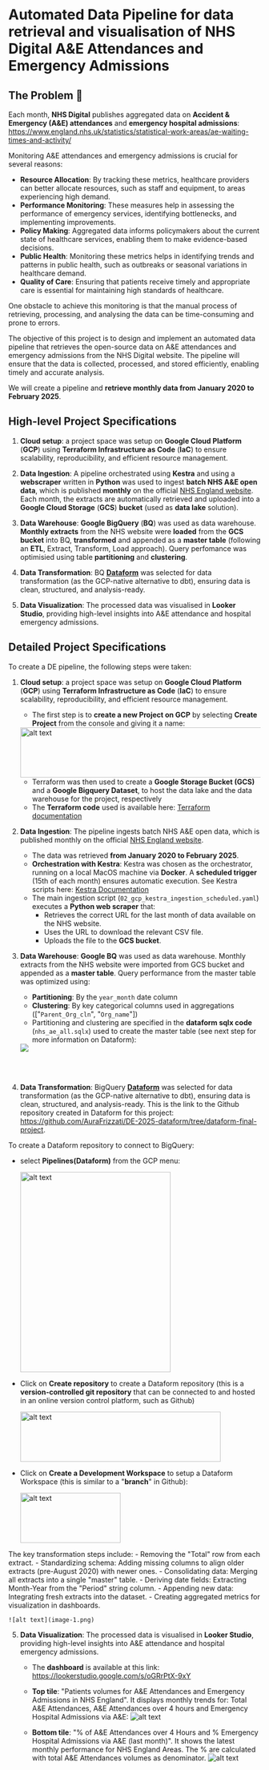 # Automated Data Pipeline for data retrieval and visualisation of NHS Digital A&E Attendances and Emergency Admissions

## The Problem :hospital:

Each month, **NHS Digital** publishes aggregated data on **Accident & Emergency (A&E) attendances** and **emergency hospital admissions**:  https://www.england.nhs.uk/statistics/statistical-work-areas/ae-waiting-times-and-activity/

Monitoring A&E attendances and emergency admissions is crucial for several reasons:

- **Resource Allocation**: By tracking these metrics, healthcare providers can better allocate resources, such as staff and equipment, to areas experiencing high demand.
- **Performance Monitoring**: These measures help in assessing the performance of emergency services, identifying bottlenecks, and implementing improvements.
- **Policy Making**: Aggregated data informs policymakers about the current state of healthcare services, enabling them to make evidence-based decisions.
- **Public Health**: Monitoring these metrics helps in identifying trends and patterns in public health, such as outbreaks or seasonal variations in healthcare demand.
- **Quality of Care**: Ensuring that patients receive timely and appropriate care is essential for maintaining high standards of healthcare.

One obstacle to achieve this monitoring is that the manual process of retrieving, processing, and analysing the data can be time-consuming and prone to errors.

The objective of this project is to design and implement an automated data pipeline that retrieves the open-source data on A&E attendances and emergency admissions from the NHS Digital website. The pipeline will ensure that the data is collected, processed, and stored efficiently, enabling timely and accurate analysis.

We will create a pipeline and **retrieve monthly data from January 2020 to February 2025**.

## High-level Project Specifications

1. **Cloud setup**: a project space was setup on **Google Cloud Platform** (**GCP**) using **Terraform Infrastructure as Code** (**IaC**) to ensure scalability, reproducibility, and efficient resource management.

2. **Data Ingestion**: A pipeline orchestrated using **Kestra** and using a **webscraper** written in **Python** was used to ingest **batch NHS A&E open data**, which is published **monthly** on the official  [NHS England website](https://www.england.nhs.uk/statistics/statistical-work-areas/ae-waiting-times-and-activity/). Each month, the extracts are automatically retrieved and uploaded into a **Google Cloud Storage** (**GCS**) **bucket** (used as **data lake** solution).

3. **Data Warehouse**: **Google BigQuery** (**BQ**) was used as data warehouse. **Monthly extracts** from the NHS website were **loaded** from the **GCS bucket** into BQ, **transformed** and appended as a **master table** (following an **ETL**, Extract, Transform, Load approach). Query perfomance was optimisied using table **partitioning** and **clustering**.

4. **Data Transformation**: BQ **[Dataform](https://cloud.google.com/dataform?hl=en)** was selected for data transformation (as the GCP-native alternative to dbt), ensuring data is clean, structured, and analysis-ready. 

5. **Data Visualization**: The processed data was visualised in **Looker Studio**, providing high-level insights into A&E attendance and hospital emergency admissions.

## Detailed Project Specifications

To create a DE pipeline, the following steps were taken:

1. **Cloud setup**: a project space was setup on **Google Cloud Platform** (**GCP**) using **Terraform Infrastructure as Code** (**IaC**) to ensure scalability, reproducibility, and efficient resource management.
    - The first step is to **create a new Project on GCP** by selecting **Create Project** from the console and giving it a name:
     <img src="img/image-4.png" alt="alt text" width="600" height="100">

    - Terraform was then used to create a **Google Storage Bucket (GCS)** and a **Google Bigquery Dataset**, to host the data lake and the data warehouse for the project, respectively
    - The **Terraform code** used is available here: [Terraform documentation](https://github.com/AuraFrizzati/DE-2025-FinalProject-NHS-EmergencyDeptAttendances/blob/main/terraform/README.md)

2. **Data Ingestion**: The pipeline ingests batch NHS A&E open data, which is published monthly on the official  [NHS England website](https://www.england.nhs.uk/statistics/statistical-work-areas/ae-waiting-times-and-activity/). 
    - The data was retrieved **from January 2020 to February 2025**.
    - **Orchestration with Kestra**: Kestra was chosen as the orchestrator, running on a local MacOS machine via **Docker**. A **scheduled trigger** (15th of each month) ensures automatic execution. See Kestra scripts here: [Kestra Documentation](kestra/README.md)
    - The main ingestion script (`02_gcp_kestra_ingestion_scheduled.yaml`) executes a **Python web scraper** that:
        - Retrieves the correct URL for the last month of data available on the NHS website.
        - Uses the URL to download the relevant CSV file.
        - Uploads the file to the **GCS bucket**.

3. **Data Warehouse**: **Google BQ** was used as data warehouse. Monthly extracts from the NHS website were imported from GCS bucket and appended as a **master table**. Query performance from the master table was optimized using:
    - **Partitioning**: By the `year_month` date column
    - **Clustering**: By key categorical columns used in aggregations (["`Parent_Org_cln`", "`Org_name`"])
    - Partitioning and clustering are specified in the **dataform sqlx code** (`nhs_ae_all.sqlx`) used to create the master table (see next step for more information on Dataform):

    <img src="img/BQ_clustering_partitioning.png">

<br></br>

4. **Data Transformation**: BigQuery **[Dataform](https://cloud.google.com/dataform?hl=en)** was selected for data transformation (as the GCP-native alternative to dbt), ensuring data is clean, structured, and analysis-ready. This is the link to the Github repository created in Dataform for this project: https://github.com/AuraFrizzati/DE-2025-dataform/tree/dataform-final-project. 

To create a Dataform repository to connect to BigQuery:
- select **Pipelines(Dataform)** from the GCP menu:

    <img src="img/image-5.png" alt="alt text" width="300" height="400">

- Click on **Create repository** to create a Dataform repository (this is a **version-controlled git repository** that can be connected to and hosted in an online version control platform, such as Github)

    <img src="img/image-6.png" alt="alt text" width="400" height="100">

- Click on **Create a Development Workspace** to setup a Dataform Workspace (this is similar to a "**branch**" in Github):

    <img src="img/image-7.png" alt="alt text" width="200" height="100">



The key transformation steps include:
    - Removing the "Total" row from each extract.
    - Standardizing schema: Adding missing columns to align older extracts (pre-August 2020) with newer ones.
    - Consolidating data: Merging all extracts into a single "master" table.
    - Deriving date fields: Extracting Month-Year from the "Period" string column.
    - Appending new data: Integrating fresh extracts into the dataset.
    - Creating aggregated metrics for visualization in dashboards.

    ![alt text](image-1.png)

5. **Data Visualization**: The processed data is visualised in **Looker Studio**, providing high-level insights into A&E attendance and hospital emergency admissions.
    - The **dashboard** is available at this link: https://lookerstudio.google.com/s/oGRrPtX-9xY
    - **Top tile**: "Patients volumes for A&E Attendances and Emergency Admissions in NHS England". It displays monthly trends for: Total A&E Attendances, A&E Attendances over 4 hours and Emergency Hospital Admissions via A&E:
    ![alt text](image-2.png)

    - **Bottom tile**: "% of A&E Attendances over 4 Hours and % Emergency Hospital Admissions via A&E (last month)". It shows the latest monthly performance for NHS England Areas. The % are calculated with total A&E Attendances volumes as denominator. 
    ![alt text](image-3.png)